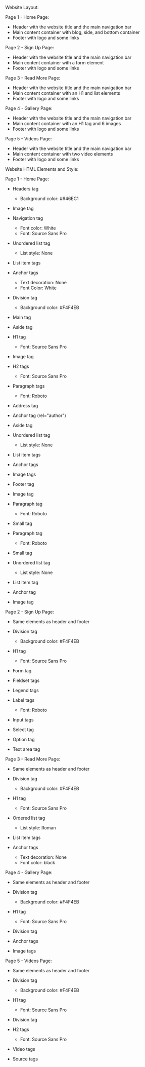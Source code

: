 Website Layout:

Page 1 - Home Page:
- Header with the website title and the main navigation bar
- Main content container with blog, side, and bottom container
- Footer with logo and some links

Page 2 - Sign Up Page:
- Header with the website title and the main navigation bar
- Main content container with a form element
- Footer with logo and some links

Page 3 - Read More Page:
- Header with the website title and the main navigation bar
- Main content container with an H1 and list elements
- Footer with logo and some links

Page 4 - Gallery Page:
- Header with the website title and the main navigation bar
- Main content container with an H1 tag and 6 images
- Footer with logo and some links

Page 5 - Videos Page:
- Header with the website title and the main navigation bar
- Main content container with two video elements
- Footer with logo and some links


Website HTML Elements and Style:

Page 1 - Home Page:

- Headers tag
    - Background color: #646EC1

- Image tag

- Navigation tag
    - Font color: White
    - Font: Source Sans Pro

- Unordered list tag
    - List style: None

- List item tags

- Anchor tags
    - Text decoration: None
    - Font Color: White

- Division tag
    - Background color: #F4F4EB

- Main tag

- Aside tag

- H1 tag
    - Font: Source Sans Pro

- Image tag

- H2 tags
    - Font: Source Sans Pro

- Paragraph tags
    - Font: Roboto

- Address tag

- Anchor tag (rel="author")

- Aside tag

- Unordered list tag
    - List style: None

- List item tags

- Anchor tags

- Image tags

- Footer tag

- Image tag

- Paragraph tag
    - Font: Roboto

- Small tag

- Paragraph tag
    - Font: Roboto

- Small tag

- Unordered list tag
    - List style: None

- List item tag

- Anchor tag

- Image tag

Page 2 - Sign Up Page:

- Same elements as header and footer

- Division tag
    - Background color: #F4F4EB

- H1 tag
    - Font: Source Sans Pro

- Form tag

- Fieldset tags

- Legend tags

- Label tags
    - Font: Roboto

- Input tags

- Select tag

- Option tag

- Text area tag

Page 3 - Read More Page:

- Same elements as header and footer

- Division tag
    - Background color: #F4F4EB

- H1 tag
    - Font: Source Sans Pro

- Ordered list tag
    - List style: Roman

- List item tags

- Anchor tags
    - Text decoration: None
    - Font color: black

Page 4 - Gallery Page:

- Same elements as header and footer

- Division tag
    - Background color: #F4F4EB

- H1 tag
    - Font: Source Sans Pro

- Division tag

- Anchor tags

- Image tags

Page 5 - Videos Page:

- Same elements as header and footer

- Division tag
    - Background color: #F4F4EB

- H1 tag
    - Font: Source Sans Pro

- Division tag

- H2 tags
    - Font: Source Sans Pro

- Video tags

- Source tags
